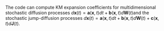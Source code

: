 The code can compute KM expansion coefficients for multidimensional stochastic diffusion processes $d{\mathbf{x}}(t)=\mathbf a({\mathbf{x}},t)dt+\mathbf b({\mathbf{x}},t) d\mathbf{W}(t)$and the stochastic jump-diffusion processes $d{\mathbf{x}}(t)=\mathbf a({\mathbf{x}},t)dt+\mathbf b({\mathbf{x}},t) d\mathbf{W}(t)+\mathbf{c }({\mathbf{x}},t) d\mathbf{J}(t)$.




